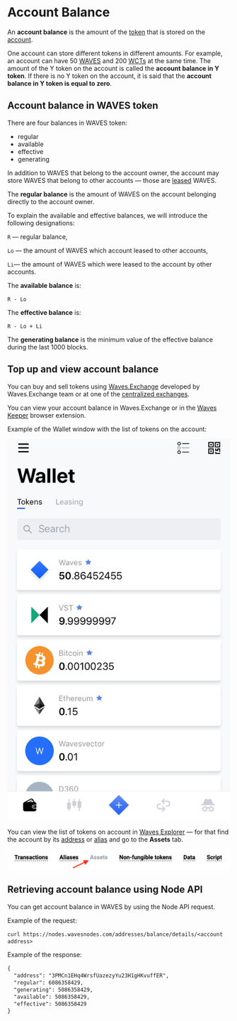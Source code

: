 # Account Balance

An **account balance** is the amount of the [token](/en/blockchain/token) that is stored on the [account](/en/blockchain/account).

One account can store different tokens in different amounts. For example, an account can have 50 [WAVES](/en/blockchain/token/waves) and 200 [WCTs](/en/blockchain/token/wct) at the same time. The amount of the Y token on the account is called the **account balance in Y token**. If there is no Y token on the account, it is said that the **account balance in Y token is equal to zero**.

## Account balance in WAVES token
There are four balances in WAVES token:

* regular
* available
* effective
* generating

In addition to WAVES that belong to the account owner, the account may store WAVES that belong to other accounts — those are [leased](/en/blockchain/leasing) WAVES.

The **regular balance** is the amount of WAVES on the account belonging directly to the account owner.

To explain the available and effective balances, we will introduce the following designations:

`R` — regular balance,

`Lo` — the amount of WAVES which account leased to other accounts,

`Li`— the amount of WAVES which were leased to the account by other accounts.

The **available balance** is:

```
R - Lo
```

The **effective balance** is:

```
R - Lo + Li
```

The **generating balance** is the minimum value of the effective balance during the last 1000 blocks.

## Top up and view account balance

You can buy and sell tokens using [Waves.Exchange](https://waves.exchange/) developed by Waves.Exchange team or at one of the [centralized exchanges](https://coinmarketcap.com/currencies/waves/#markets).

You can view your account balance in Waves.Exchange or in the [Waves Keeper](/en/ecosystem/waves-keeper) browser extension.

Example of the Wallet window with the list of tokens on the account:

![](./_assets/account-balance.png)

You can view the list of tokens on account in [Waves Explorer](https://wavesexplorer.com/) — for that find the account by its [address](/en/blockchain/account/address) or [alias](/en/blockchain/account/alias) and go to the **Assets** tab.

![](./_assets/tokens.png)

## Retrieving account balance using Node API
You can get account balance in WAVES by using the Node API request.

Example of the request:

```
curl https://nodes.wavesnodes.com/addresses/balance/details/<account address>
```

Example of the response:

```
{
  "address": "3PMCn1EHq4WrsfUazezyYu23H1gHKvuffER",
  "regular": 6086358429,
  "generating": 5086358429,
  "available": 5086358429,
  "effective": 5086358429
}
```
